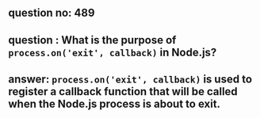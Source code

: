 
      
## question no: 489

## question : What is the purpose of `process.on('exit', callback)` in Node.js?

## answer: `process.on('exit', callback)` is used to register a callback function that will be called when the Node.js process is about to exit.
      